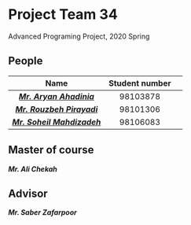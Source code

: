 # Project Team 34
Advanced Programing Project, 2020 Spring

## People
| Name | Student number |  |
| :-: | :-: | :-: |
| _***[Mr. Aryan Ahadinia](https://github.com/AryanAhadinia)***_ |  98103878 |
| _***[Mr. Rouzbeh Pirayadi](https://github.com/rpirayadi)***_ | 98101306 | 
| _***[Mr. Soheil Mahdizadeh](https://github.com/s0heil20)***_ | 98106083 |

## Master of course
**_Mr. Ali Chekah_**

## Advisor
**_Mr. Saber Zafarpoor_**
